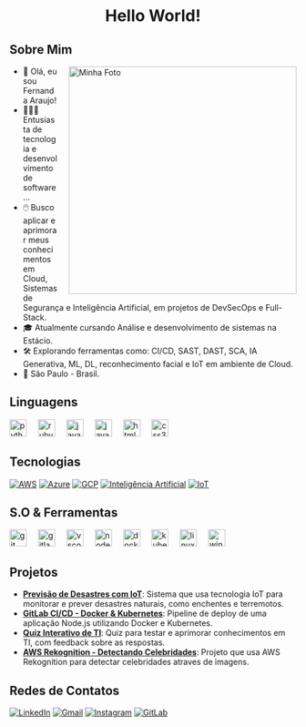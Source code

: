 <h1 align="center">Hello World!</h1>

## Sobre Mim

<div>
  <img src="https://www.shutterstock.com/shutterstock/videos/1108397841/thumb/1.jpg?ip=x480" alt="Minha Foto" width="400" align="right" style="margin-left: 20px;" />
  <ul>
    <li>👋 Olá, eu sou Fernanda Araujo!</li>
    <li>👩🏻‍💻 Entusiasta de tecnologia e desenvolvimento de software...</li>
    <li>🖱️ Busco aplicar e aprimorar meus conhecimentos em Cloud, Sistemas de Segurança e Inteligência Artificial, em projetos de DevSecOps e Full-Stack.</li>
    <li>🎓 Atualmente cursando Análise e desenvolvimento de sistemas na Estácio.</li>
    <li>🛠️ Explorando ferramentas como: CI/CD, SAST, DAST, SCA, IA Generativa, ML, DL, reconhecimento facial e IoT em ambiente de Cloud.</li>
    <li>📍 São Paulo - Brasil.</li>
  </ul>
</div>

## Linguagens
<div align="left">
  <img src="https://cdn.jsdelivr.net/gh/devicons/devicon/icons/python/python-original.svg" height="30" alt="python logo"  />
  <img width="12" />
  <img src="https://cdn.jsdelivr.net/gh/devicons/devicon/icons/ruby/ruby-original.svg" height="30" alt="ruby logo"  />
  <img width="12" />
  <img src="https://cdn.jsdelivr.net/gh/devicons/devicon/icons/java/java-original.svg" height="30" alt="java logo"  />
  <img width="12" />
  <img src="https://skillicons.dev/icons?i=js" height="30" alt="javascript logo"  />
  <img width="12" />
  <img src="https://skillicons.dev/icons?i=html" height="30" alt="html5 logo"  />
  <img width="12" />
  <img src="https://skillicons.dev/icons?i=css" height="30" alt="css3 logo"  />
  <img width="12" />
</div>

## Tecnologias

[![AWS](https://img.shields.io/badge/AWS-FFC0CB?style=for-the-badge&logo=amazonaws&logoColor=white&labelColor=FFC0CB)](https://aws.amazon.com/pt/what-is-aws/) 
[![Azure](https://img.shields.io/badge/Azure-FFC0CB?style=for-the-badge&logo=microsoftazure&logoColor=white&labelColor=FFC0CB)](https://azure.microsoft.com/pt-br/) 
[![GCP](https://img.shields.io/badge/GCP-FFC0CB?style=for-the-badge&logo=googlecloud&logoColor=white&labelColor=FFC0CB)](https://cloud.google.com/) 
[![Inteligência Artificial](https://img.shields.io/badge/Intelig%C3%AAncia%20Artificial-FFC0CB?style=for-the-badge&logo=brain&logoColor=white&labelColor=FFC0CB)](https://www.google.com/search?q=intelig%C3%AAncia+artificial) 
[![IoT](https://img.shields.io/badge/IoT-FFC0CB?style=for-the-badge&logo=internet-of-things&logoColor=white&labelColor=FFC0CB)](https://www.google.com/search?q=Internet+das+Coisas)


## S.O & Ferramentas
<div align="left">
  <img src="https://cdn.jsdelivr.net/gh/devicons/devicon/icons/git/git-original.svg" height="30" alt="git logo"  />
  <img width="12" />
  <img src="https://cdn.jsdelivr.net/gh/devicons/devicon/icons/gitlab/gitlab-original.svg" height="30" alt="gitlab logo"  />
  <img width="12" />
  <img src="https://cdn.jsdelivr.net/gh/devicons/devicon/icons/vscode/vscode-original.svg" height="30" alt="vscode logo"  />
  <img width="12" />
  <img src="https://cdn.jsdelivr.net/gh/devicons/devicon/icons/nodejs/nodejs-original.svg" height="30" alt="nodejs logo"  />
  <img width="12" />
  <img src="https://cdn.jsdelivr.net/gh/devicons/devicon/icons/docker/docker-original.svg" height="30" alt="docker logo"  />
  <img width="12" />
  <img src="https://cdn.simpleicons.org/kubernetes/326CE5" height="30" alt="kubernetes logo"  />
  <img width="12" />
  <img src="https://cdn.jsdelivr.net/gh/devicons/devicon/icons/linux/linux-original.svg" height="30" alt="linux logo"  />
  <img width="12" />
  <img src="https://cdn.jsdelivr.net/gh/devicons/devicon/icons/windows8/windows8-original.svg" height="30" alt="windows8 logo"  />
</div>

## Projetos 

- **[Previsão de Desastres com IoT](https://github.com/AraujoTech1/Projeto-IoT-Previsao-Desastres)**: Sistema que usa tecnologia IoT para monitorar e prever desastres naturais, como enchentes e terremotos.
- **[GitLab CI/CD - Docker & Kubernetes](https://github.com/AraujoTech1/GitLabCICD-Docker-Kubernetes)**: Pipeline de deploy de uma aplicação Node.js utilizando Docker e Kubernetes.
- **[Quiz Interativo de TI](https://github.com/AraujoTech1/quiz-interativo-ti)**: Quiz para testar e aprimorar conhecimentos em TI, com feedback sobre as respostas.
- **[AWS Rekognition - Detectando Celebridades](https://github.com/AraujoTech1/aws-rekognition-detectando-celebridades)**: Projeto que usa AWS Rekognition para detectar celebridades atraves de imagens.

## Redes de Contatos

[![LinkedIn](https://img.shields.io/badge/LinkedIn-9370DB?style=for-the-badge&logo=linkedin&logoColor=white&labelColor=9370DB)](https://www.linkedin.com/in/fernandaaraujo1)
[![Gmail](https://img.shields.io/badge/Gmail-9370DB?style=for-the-badge&logo=gmail&logoColor=white&labelColor=9370DB)](mailto:xfernandaaraujo@gmail.com)
[![Instagram](https://img.shields.io/badge/Instagram-9370DB?style=for-the-badge&logo=instagram&logoColor=white&labelColor=9370DB)](https://www.instagram.com/AraujoTech1)
[![GitLab](https://img.shields.io/badge/GitLab-9370DB?style=for-the-badge&logo=gitlab&logoColor=white&labelColor=9370DB)](https://gitlab.com/xfernandaaraujo)


